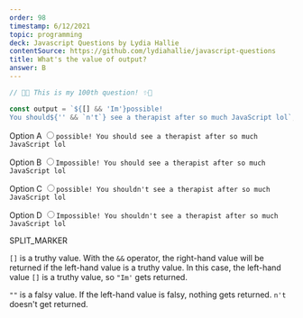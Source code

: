 ```yaml
---
order: 98
timestamp: 6/12/2021
topic: programming
deck: Javascript Questions by Lydia Hallie
contentSource: https://github.com/lydiahallie/javascript-questions
title: What's the value of output?
answer: B
---
```


  

```javascript
// 🎉✨ This is my 100th question! ✨🎉

const output = `${[] && 'Im'}possible!
You should${'' && `n't`} see a therapist after so much JavaScript lol`;
```


<label for="option-A">Option A</label>
<input type="radio" name="answer-option" id="option-A" value="A">`possible! You should see a therapist after so much JavaScript lol`</input>
    

<label for="option-B">Option B</label>
<input type="radio" name="answer-option" id="option-B" value="B">`Impossible! You should see a therapist after so much JavaScript lol`</input>
    

<label for="option-C">Option C</label>
<input type="radio" name="answer-option" id="option-C" value="C">`possible! You shouldn't see a therapist after so much JavaScript lol`</input>
    

<label for="option-D">Option D</label>
<input type="radio" name="answer-option" id="option-D" value="D">`Impossible! You shouldn't see a therapist after so much JavaScript lol`</input>
    




SPLIT_MARKER

`[]` is a truthy value. With the `&&` operator, the right-hand value will be returned if the left-hand value is a truthy value. In this case, the left-hand value `[]` is a truthy value, so `"Im'` gets returned.

`""` is a falsy value. If the left-hand value is falsy, nothing gets returned. `n't` doesn't get returned.



